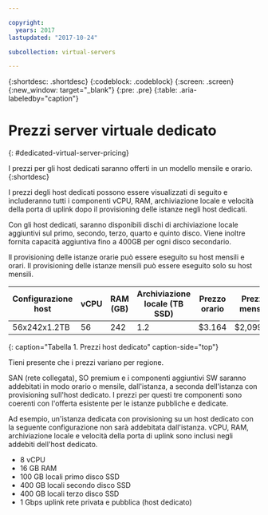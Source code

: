 ```yaml
---

copyright:
  years: 2017
lastupdated: "2017-10-24"

subcollection: virtual-servers

---
```


{:shortdesc: .shortdesc}
{:codeblock: .codeblock}
{:screen: .screen}
{:new_window: target="_blank"}
{:pre: .pre}
{:table: .aria-labeledby="caption"}

# Prezzi server virtuale dedicato
{: #dedicated-virtual-server-pricing}

I prezzi per gli host dedicati saranno offerti in un modello mensile e orario.
{:shortdesc}

I prezzi degli host dedicati possono essere visualizzati di seguito e includeranno tutti i componenti vCPU, RAM, archiviazione locale e velocità della porta di uplink dopo il provisioning delle istanze negli host dedicati.

Con gli host dedicati, saranno disponibili dischi di archiviazione locale aggiuntivi sul primo, secondo, terzo, quarto e quinto disco. Viene inoltre fornita capacità aggiuntiva fino a 400GB per ogni disco secondario.

Il provisioning delle istanze orarie può essere eseguito su host mensili e orari. Il provisioning delle istanze mensili può essere eseguito solo su host mensili.

| Configurazione host | vCPU	| RAM (GB) | Archiviazione locale (TB SSD) |	Prezzo orario | Prezzo mensile |
| ------------------ | ---- | -------- | ---------------------- | ------------ | ------------- |
| 56x242x1.2TB	     |  56 	|   242    |        	1.2	          |     $3.164   | 	$2,099.00    |
{: caption="Tabella 1. Prezzi host dedicato" caption-side="top"}

Tieni presente che i prezzi variano per regione.

SAN (rete collegata), SO premium e i componenti aggiuntivi SW saranno addebitati in modo orario o mensile, dall'istanza, a seconda dell'istanza con provisioning sull'host dedicato. I prezzi per questi tre componenti sono coerenti con l'offerta esistente per le istanze pubbliche e dedicate.

Ad esempio, un'istanza dedicata con provisioning su un host dedicato con la seguente configurazione non sarà addebitata dall'istanza. vCPU, RAM, archiviazione locale e velocità della porta di uplink sono inclusi negli addebiti dell'host dedicato.

* 8 vCPU
* 16 GB RAM
* 100 GB locali primo disco SSD
* 400 GB locali secondo disco SSD
* 400 GB locali terzo disco SSD
* 1 Gbps uplink rete privata e pubblica (host dedicato)
